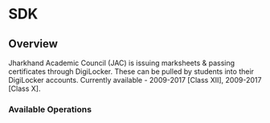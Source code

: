 # SDK

## Overview

Jharkhand Academic Council (JAC) is issuing marksheets & passing certificates through DigiLocker. These can be pulled by students into their DigiLocker accounts. Currently available - 2009-2017 [Class XII], 2009-2017 [Class X].

### Available Operations

